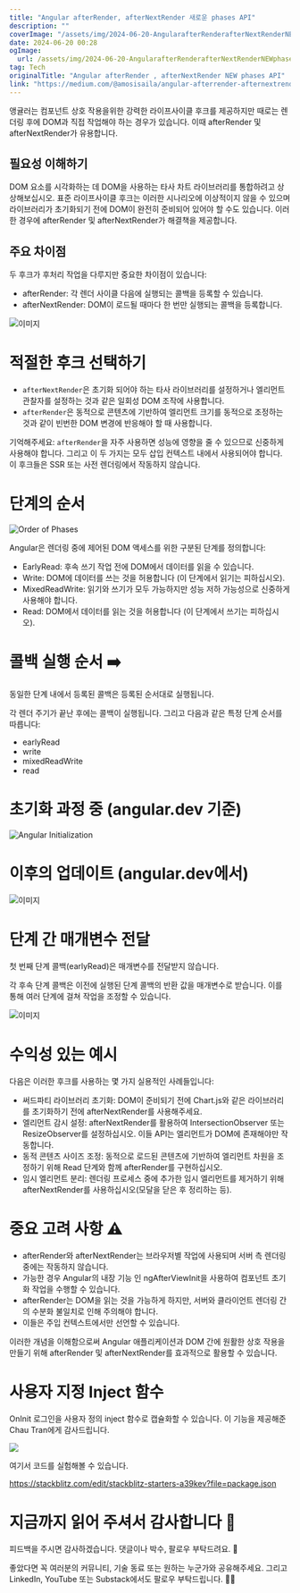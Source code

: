 ```yaml
---
title: "Angular afterRender, afterNextRender 새로운 phases API"
description: ""
coverImage: "/assets/img/2024-06-20-AngularafterRenderafterNextRenderNEWphasesAPI_0.png"
date: 2024-06-20 00:28
ogImage: 
  url: /assets/img/2024-06-20-AngularafterRenderafterNextRenderNEWphasesAPI_0.png
tag: Tech
originalTitle: "Angular afterRender , afterNextRender NEW phases API"
link: "https://medium.com/@amosisaila/angular-afterrender-afternextrender-new-phases-api-ddf2432455e2"
---
```



앵귤러는 컴포넌트 상호 작용을위한 강력한 라이프사이클 후크를 제공하지만 때로는 렌더링 후에 DOM과 직접 작업해야 하는 경우가 있습니다. 이때 afterRender 및 afterNextRender가 유용합니다.

## 필요성 이해하기

DOM 요소를 시각화하는 데 DOM을 사용하는 타사 차트 라이브러리를 통합하려고 상상해보십시오. 표준 라이프사이클 후크는 이러한 시나리오에 이상적이지 않을 수 있으며 라이브러리가 초기화되기 전에 DOM이 완전히 준비되어 있어야 할 수도 있습니다. 이러한 경우에 afterRender 및 afterNextRender가 해결책을 제공합니다.

## 주요 차이점

<div class="content-ad"></div>

두 후크가 후처리 작업을 다루지만 중요한 차이점이 있습니다:

- afterRender: 각 렌더 사이클 다음에 실행되는 콜백을 등록할 수 있습니다.
- afterNextRender: DOM이 로드될 때마다 한 번만 실행되는 콜백을 등록합니다.

![이미지](/assets/img/2024-06-20-AngularafterRenderafterNextRenderNEWphasesAPI_0.png)

# 적절한 후크 선택하기

<div class="content-ad"></div>

- `afterNextRender`은 초기화 되어야 하는 타사 라이브러리를 설정하거나 엘리먼트 관찰자를 설정하는 것과 같은 일회성 DOM 조작에 사용합니다.
- `afterRender`은 동적으로 콘텐츠에 기반하여 엘리먼트 크기를 동적으로 조정하는 것과 같이 빈번한 DOM 변경에 반응해야 할 때 사용합니다.

기억해주세요: `afterRender`을 자주 사용하면 성능에 영향을 줄 수 있으므로 신중하게 사용해야 합니다. 그리고 이 두 가지는 모두 삽입 컨텍스트 내에서 사용되어야 합니다. 이 후크들은 SSR 또는 사전 렌더링에서 작동하지 않습니다.

# 단계의 순서

![Order of Phases](/assets/img/2024-06-20-AngularafterRenderafterNextRenderNEWphasesAPI_1.png)

<div class="content-ad"></div>

Angular은 렌더링 중에 제어된 DOM 액세스를 위한 구분된 단계를 정의합니다:

- EarlyRead: 후속 쓰기 작업 전에 DOM에서 데이터를 읽을 수 있습니다.
- Write: DOM에 데이터를 쓰는 것을 허용합니다 (이 단계에서 읽기는 피하십시오).
- MixedReadWrite: 읽기와 쓰기가 모두 가능하지만 성능 저하 가능성으로 신중하게 사용해야 합니다.
- Read: DOM에서 데이터를 읽는 것을 허용합니다 (이 단계에서 쓰기는 피하십시오).

# 콜백 실행 순서 ➡️

동일한 단계 내에서 등록된 콜백은 등록된 순서대로 실행됩니다.

<div class="content-ad"></div>

각 렌더 주기가 끝난 후에는 콜백이 실행됩니다. 그리고 다음과 같은 특정 단계 순서를 따릅니다:

- earlyRead
- write
- mixedReadWrite
- read

# 초기화 과정 중 (angular.dev 기준)

![Angular Initialization](/assets/img/2024-06-20-AngularafterRenderafterNextRenderNEWphasesAPI_2.png)

<div class="content-ad"></div>

# 이후의 업데이트 (angular.dev에서)

![이미지](/assets/img/2024-06-20-AngularafterRenderafterNextRenderNEWphasesAPI_3.png)

# 단계 간 매개변수 전달

첫 번째 단계 콜백(earlyRead)은 매개변수를 전달받지 않습니다.

<div class="content-ad"></div>

각 후속 단계 콜백은 이전에 실행된 단계 콜백의 반환 값을 매개변수로 받습니다. 이를 통해 여러 단계에 걸쳐 작업을 조정할 수 있습니다.

![이미지](/assets/img/2024-06-20-AngularafterRenderafterNextRenderNEWphasesAPI_4.png)

# 수익성 있는 예시

다음은 이러한 후크를 사용하는 몇 가지 실용적인 사례들입니다:

<div class="content-ad"></div>

- 써드파티 라이브러리 초기화: DOM이 준비되기 전에 Chart.js와 같은 라이브러리를 초기화하기 전에 afterNextRender를 사용해주세요.
- 엘리먼트 감시 설정: afterNextRender를 활용하여 IntersectionObserver 또는 ResizeObserver를 설정하십시오. 이들 API는 엘리먼트가 DOM에 존재해야만 작동합니다.
- 동적 콘텐츠 사이즈 조정: 동적으로 로드된 콘텐츠에 기반하여 엘리먼트 차원을 조정하기 위해 Read 단계와 함께 afterRender를 구현하십시오.
- 임시 엘리먼트 분리: 렌더링 프로세스 중에 추가한 임시 엘리먼트를 제거하기 위해 afterNextRender를 사용하십시오(모달을 닫은 후 정리하는 등).

# 중요 고려 사항 ⚠️

- afterRender와 afterNextRender는 브라우저별 작업에 사용되며 서버 측 렌더링 중에는 작동하지 않습니다.
- 가능한 경우 Angular의 내장 기능 인 ngAfterViewInit을 사용하여 컴포넌트 초기화 작업을 수행할 수 있습니다.
- afterRender는 DOM을 읽는 것을 가능하게 하지만, 서버와 클라이언트 렌더링 간의 수분화 불일치로 인해 주의해야 합니다.
- 이들은 주입 컨텍스트에서만 선언할 수 있습니다.

이러한 개념을 이해함으로써 Angular 애플리케이션과 DOM 간에 원활한 상호 작용을 만들기 위해 afterRender 및 afterNextRender를 효과적으로 활용할 수 있습니다.

<div class="content-ad"></div>

# 사용자 지정 Inject 함수

OnInit 로그인을 사용자 정의 inject 함수로 캡슐화할 수 있습니다. 이 기능을 제공해준 Chau Tran에게 감사드립니다.

<img src="/assets/img/2024-06-20-AngularafterRenderafterNextRenderNEWphasesAPI_5.png" />

여기서 코드를 실험해볼 수 있습니다.

<div class="content-ad"></div>

https://stackblitz.com/edit/stackblitz-starters-a39kev?file=package.json

# 지금까지 읽어 주셔서 감사합니다 🙏

피드백을 주시면 감사하겠습니다. 댓글이나 박수, 팔로우 부탁드려요. 👏

좋았다면 꼭 여러분의 커뮤니티, 기술 동료 또는 원하는 누군가와 공유해주세요. 그리고 LinkedIn, YouTube 또는 Substack에서도 팔로우 부탁드립니다. 👋😁